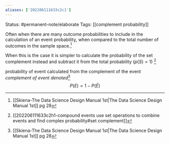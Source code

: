 ```yaml
---
aliases: ['202206111633c2c1']
---
```

Status: #permanent-note/elaborate 
Tags: [[complement probability]]

Often when there are many outcome probabilities to include in the calculation of an event probability, when compared to the total number of outcomes in the sample space.[^1]

When this is the case it is simpler to calculate the probability of the set complement instead and subtract it from the total probability ($p(S)=1$)  [^2]

probability of event calculated from the complement of the event *complement of event denoted*[^1]
$$P(E) = 1 - P(\bar E)$$

[^1]: [[Skiena-The Data Science  Design Manual 1st|The Data Science Design Manual 1st]] pg 28
[^2]: [[202206111633c2h1-compound events use set operations to combine events and find complex probability#set complement]]